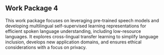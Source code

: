 ## Work Package 4
This work package focuses on leveraging pre-trained speech models and developing multilingual self-supervised learning representations for efficient spoken language understanding, including low-resource languages. It explores cross-lingual transfer learning to simplify language inclusion, develops new application domains, and ensures ethical considerations with a focus on privacy.
